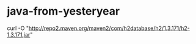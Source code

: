 java-from-yesteryear
====================

curl -O "http://repo2.maven.org/maven2/com/h2database/h2/1.3.171/h2-1.3.171.jar"